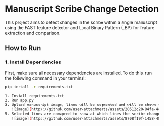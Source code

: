 # Manuscript Scribe Change Detection

This project aims to detect changes in the scribe within a single manuscript using the FAST feature detector and Local Binary Pattern (LBP) for feature extraction and comparison.

## How to Run

### 1. Install Dependencies
First, make sure all necessary dependencies are installed. To do this, run the following command in your terminal:

```bash
pip install -r requirements.txt

1. Install requirements.txt
2. Run app.py
3. Upload manuscript image, lines will be segmented and will be shown for selection to filter noisy input
   ![image](https://github.com/user-attachments/assets/20512c20-84fa-4cc5-bda3-efdd8b04f2b0)
5. Selected lines are comapred to show at which lines the scribe change has be detected
   ![image](https://github.com/user-attachments/assets/8708f19f-1458-48cd-871e-4da64596636a) compare

